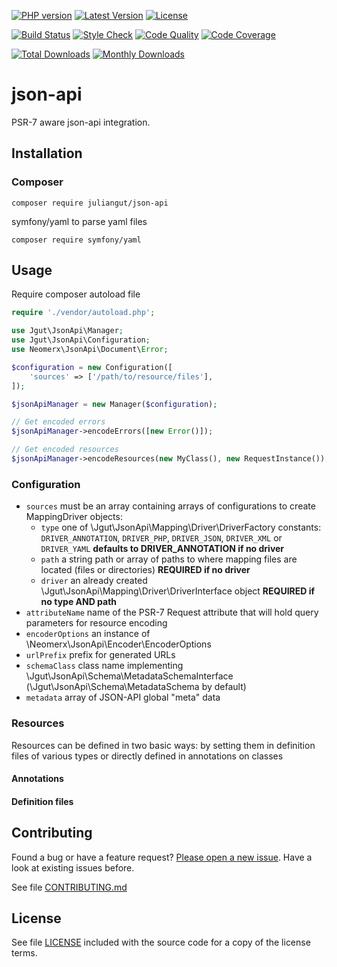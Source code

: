 [![PHP version](https://img.shields.io/badge/PHP-%3E%3D7.0-8892BF.svg?style=flat-square)](http://php.net)
[![Latest Version](https://img.shields.io/packagist/v/juliangut/json-api.svg?style=flat-square)](https://packagist.org/packages/juliangut/json-api)
[![License](https://img.shields.io/github/license/juliangut/json-api.svg?style=flat-square)](https://github.com/juliangut/json-api/blob/master/LICENSE)

[![Build Status](https://img.shields.io/travis/juliangut/json-api.svg?style=flat-square)](https://travis-ci.org/juliangut/json-api)
[![Style Check](https://styleci.io/repos/122273176/shield)](https://styleci.io/repos/122273176)
[![Code Quality](https://img.shields.io/scrutinizer/g/juliangut/json-api.svg?style=flat-square)](https://scrutinizer-ci.com/g/juliangut/json-api)
[![Code Coverage](https://img.shields.io/coveralls/juliangut/json-api.svg?style=flat-square)](https://coveralls.io/github/juliangut/json-api)

[![Total Downloads](https://img.shields.io/packagist/dt/juliangut/json-api.svg?style=flat-square)](https://packagist.org/packages/juliangut/json-api/stats)
[![Monthly Downloads](https://img.shields.io/packagist/dm/juliangut/json-api.svg?style=flat-square)](https://packagist.org/packages/juliangut/json-api/stats)

# json-api

PSR-7 aware json-api integration.

## Installation

### Composer

```
composer require juliangut/json-api
```

symfony/yaml to parse yaml files

```
composer require symfony/yaml
```

## Usage

Require composer autoload file

```php
require './vendor/autoload.php';
```

```php
use Jgut\JsonApi\Manager;
use Jgut\JsonApi\Configuration;
use Neomerx\JsonApi\Document\Error;

$configuration = new Configuration([
    'sources' => ['/path/to/resource/files'],
]);

$jsonApiManager = new Manager($configuration);

// Get encoded errors
$jsonApiManager->encodeErrors([new Error()]);

// Get encoded resources
$jsonApiManager->encodeResources(new MyClass(), new RequestInstance());
```

### Configuration

* `sources` must be an array containing arrays of configurations to create MappingDriver objects:
    * `type` one of \Jgut\JsonApi\Mapping\Driver\DriverFactory constants: `DRIVER_ANNOTATION`, `DRIVER_PHP`, `DRIVER_JSON`, `DRIVER_XML` or `DRIVER_YAML` **defaults to DRIVER_ANNOTATION if no driver**
    * `path` a string path or array of paths to where mapping files are located (files or directories) **REQUIRED if no driver**
    * `driver` an already created \Jgut\JsonApi\Mapping\Driver\DriverInterface object **REQUIRED if no type AND path**
* `attributeName` name of the PSR-7 Request attribute that will hold query parameters for resource encoding
* `encoderOptions` an instance of \Neomerx\JsonApi\Encoder\EncoderOptions
* `urlPrefix` prefix for generated URLs
* `schemaClass` class name implementing \Jgut\JsonApi\Schema\MetadataSchemaInterface (\Jgut\JsonApi\Schema\MetadataSchema by default)
* `metadata` array of JSON-API global "meta" data

### Resources

Resources can be defined in two basic ways: by setting them in definition files of various types or directly defined in annotations on classes

#### Annotations

#### Definition files

## Contributing

Found a bug or have a feature request? [Please open a new issue](https://github.com/juliangut/json-api/issues). Have a look at existing issues before.

See file [CONTRIBUTING.md](https://github.com/juliangut/json-api/blob/master/CONTRIBUTING.md)

## License

See file [LICENSE](https://github.com/juliangut/json-api/blob/master/LICENSE) included with the source code for a copy of the license terms.
